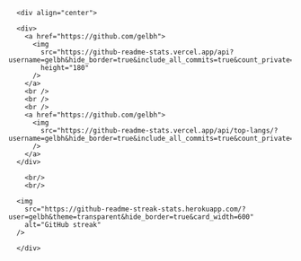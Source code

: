 <!-- Profile README -->

      <div align="center">
        
      <div>
        <a href="https://github.com/gelbh">
          <img 
            src="https://github-readme-stats.vercel.app/api?username=gelbh&hide_border=true&include_all_commits=true&count_private=true&show_icons=true&theme=transparent&custom_title=GitHub+Activity" 
            height="180" 
          />
        </a>
        <br />
        <br />
        <br />
        <a href="https://github.com/gelbh">
          <img 
            src="https://github-readme-stats.vercel.app/api/top-langs/?username=gelbh&hide_border=true&include_all_commits=true&count_private=true&show_icons=true&theme=transparent&layout=compact&langs_count=6&card_width=495"
          />
        </a>
      </div>
    
        <br/>
        <br/>
        
      <img 
        src="https://github-readme-streak-stats.herokuapp.com/?user=gelbh&theme=transparent&hide_border=true&card_width=600" 
        alt="GitHub streak" 
      />
    
      </div>
    
<!-- End README -->